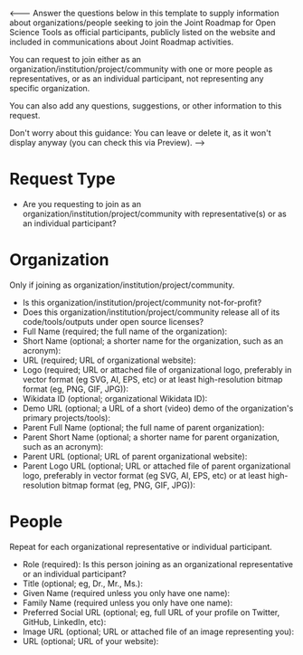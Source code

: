 <---
Answer the questions below in this template to supply information about organizations/people seeking to join the Joint Roadmap for Open Science Tools as official participants, publicly listed on the website and included in communications about Joint Roadmap activities.

You can request to join either as an organization/institution/project/community with one or more people as representatives, or as an individual participant, not representing any specific organization.

You can also add any questions, suggestions, or other information to this request.

Don't worry about this guidance: You can leave or delete it, as it won't display anyway (you can check this via Preview).
-->

# Request Type
* Are you requesting to join as an organization/institution/project/community with representative(s) or as an individual participant?

# Organization
Only if joining as organization/institution/project/community.
* Is this organization/institution/project/community not-for-profit?
* Does this organization/institution/project/community release all of its code/tools/outputs under open source licenses?
* Full Name (required; the full name of the organization):
* Short Name (optional; a shorter name for the organization, such as an acronym):
* URL (required; URL of organizational website):
* Logo (required; URL or attached file of organizational logo, preferably in vector format (eg SVG, AI, EPS, etc) or at least high-resolution bitmap format (eg, PNG, GIF, JPG)):
* Wikidata ID (optional; organizational Wikidata ID):
* Demo URL (optional; a URL of a short (video) demo of the organization's primary projects/tools):
* Parent Full Name (optional; the full name of parent organization):
* Parent Short Name (optional; a shorter name for  parent organization, such as an acronym):
* Parent URL (optional; URL of parent organizational website):
* Parent Logo URL (optional; URL or attached file of parent organizational logo, preferably in vector format (eg SVG, AI, EPS, etc) or at least high-resolution bitmap format (eg, PNG, GIF, JPG)):

# People
Repeat for each organizational representative or individual participant.
* Role (required): Is this person joining as an organizational representative or an individual participant?
* Title (optional; eg, Dr., Mr., Ms.):
* Given Name (required unless you only have one name):
* Family Name (required unless you only have one name):
* Preferred Social URL (optional; eg, full URL of your profile on Twitter, GitHub, LinkedIn, etc):
* Image URL (optional; URL or attached file of an image representing you):
* URL (optional; URL of your website):
